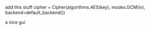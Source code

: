 add this stuff
cipher = Cipher(algorithms.AES(key), modes.GCM(iv), backend=default_backend())

a nice gui